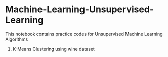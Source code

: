 # Machine-Learning-Unsupervised-Learning

This notebook contains practice codes for Unsupervised Machine Learning Algorithms

1. K-Means Clustering using wine dataset 

